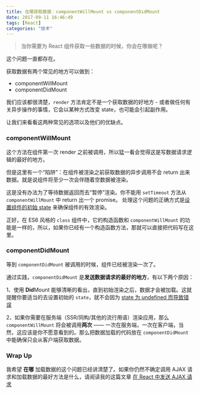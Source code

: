 ```yaml
---
title: 在哪获取数据：componentWillMount vs componentDidMount
date: 2017-09-11 16:46:49
tags: [React]
categories: "技术"
---
```


> 当你需要为 React 组件获取一些数据的时候，你会在哪做呢？

这个问题一直都存在。
<!--more-->

获取数据有两个常见的地方可以做到：

- componentWillMount
- componentDidMount

我们应该都很清楚，`render` 方法肯定不是一个获取数据的好地方 - 或者做任何有关异步操作的事情，它会以某种方式改变 state，也可能会引起副作用。

让我们来看看这两种常见的选项以及他们的优缺点。

### componentWillMount

这个方法在组件第一次 render 之前被调用，所以猛一看会觉得这是写数据请求逻辑的最好的地方。

但是这里有一个“陷阱”：在组件被渲染之前获取数据的异步调用不会 return 出来数据。就是说组件将至少一次会伴随着空数据被渲染。

这是没有办法为了等待数据返回而去“暂停”渲染。你不能用 `setTimeout` 方法从 `componentWillMount` 中 return 出一个 promise。 处理这个问题的正确方式是[设置组件的初始 state](https://daveceddia.com/watch-out-for-undefined-state/) 来确保组件的有效渲染。

正好，在 ES6 风格的 `class` 组件中，它的构造函数和 `componentWillMount` 的功能是一样的，所以，如果你已经有一个构造函数方法，那就可以直接把代码写在这里。


### componentDidMount

等到 `componentDidMount` 被调用的时候，组件已经被渲染一次了。

通过实践，`componentDidMount` 是**发送数据请求的最好的地方**，有以下两个原因：

1、使用 **Did**Mount 能够清晰的看出，直到初始渲染之后，数据才会被加载。这就提醒你要适当的去设置初始的 `state`，就不会因为 [state 为 undefined 而导致错误](https://daveceddia.com/watch-out-for-undefined-state/)

2、如果你需要在服务端（SSR/同构/其他的流行用语）渲染应用，那么 `componentWillMount` 将会被调用**两次** —— 一次在服务端，一次在客户端，当然，这应该是你不愿意看到的。那么把数据加载的代码放在 `componentDidMount` 中能确保只会从客户端获取数据。

### Wrap Up

我希望 **在哪** 加载数据的这个问题已经讲清楚了。如果你仍然不确定调用 AJAX 请求和加载数据的最好方法是什么，请阅读我的这篇文章 [在 React 中发送 AJAX 请求](https://daveceddia.com/ajax-requests-in-react/)